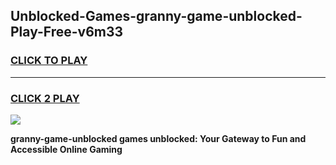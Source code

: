 
## Unblocked-Games-granny-game-unblocked-Play-Free-v6m33
<h3>
<a href="https://premium76.site?title=granny-game-unblocked&ref=21A">CLICK TO PLAY</a></h3>
<hr>

<h3>
<a href="https://premium76.site?title=granny-game-unblocked&ref=21A">CLICK 2 PLAY</a>
  
</h3>

<a href="https://premium76.site?title=granny-game-unblocked&ref=21A"><img src="https://clearcache.store/games.png"></a>


**granny-game-unblocked games unblocked: Your Gateway to Fun and Accessible Online Gaming**
